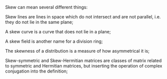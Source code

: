 Skew can mean several different things:

Skew lines are lines in space which do not intersect and are not
parallel, i.e. they do not lie in the same plane;

A skew curve is a curve that does not lie in a plane;

A skew field is another name for a division ring;

The skewness of a distribution is a measure of how asymmetrical it is;

Skew-symmetric and Skew-Hermitian matrices are classes of matrix related
to symmetric and Hermitian matrices, but inserting the operation of
complex conjugation into the definition;
